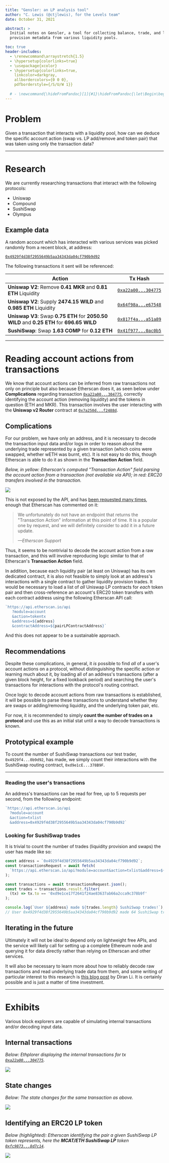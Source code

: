 ```yaml
---
title: "Gensler: an LP analysis tool"
author: "C. Lewis (@ctjlewis), for the Levels team"
date: October 31, 2021

abstract: >
  Initial notes on Gensler, a tool for collecting balance, trade, and liquidity
  provision metadata from various liquidity pools.

toc: true
header-includes:
  - \renewcommand\arraystretch{1.5}  
  - \hypersetup{colorlinks=true}
  - \usepackage{xcolor}
  - \hypersetup{colorlinks=true,
    linkcolor=darkgray,
    allbordercolors={0 0 0},
    pdfborderstyle={/S/U/W 1}}
    
  # - \newcommand{\hideFromPandoc}[1]{#1}\hideFromPandoc{\let\Begin\begin\let\End\end}
---
```


# Problem

Given a transaction that interacts with a liquidity pool, how can we deduce the
specific account action (swap vs. LP add/remove and token pair) that was taken
using only the transaction data?




--------------------------------------------------------------------------------


# Research

We are currently researching transactions that interact with the following
protocols:

- Uniswap
- Compound
- SushiSwap
- Olympus

## Example data

A random account which has interacted with various services was picked randomly
from a recent block, at address:

[```0x4929f4d38f2955649b5aa34343da04cf790b9d92```](https://etherscan.io/address/0x4929f4d38f2955649b5aa34343da04cf790b9d92)

The following transactions it sent will be referenced:

| Action | Tx Hash |
|--------|---------|
| **Uniswap V2**: Remove **0.41 MKR** and **0.81 ETH** Liquidity | [`0xa22a00...304775`](https://etherscan.io/tx/0xa22a005bad96842a239f36cc5e3b1fed883812f3d3e1628f175abc9f36304775) |
| **Uniswap V2**: Supply **2474.15 WILD** and **0.985 ETH** Liquidity | [`0x64f98a...e67548`](https://etherscan.io/tx/0x64f98a82cb5c8fae4f3a5299f7fa7440e20e67cc5f187b40b5c3476f85e67548) |
| **Uniswap V3**: Swap **0.75 ETH** for **2050.50 WILD** and **0.25 ETH** for **696.65 WILD** | [`0x817f4a...a51a89`](https://etherscan.io/tx/0x817f4a22893c88cdbd148b064b27bc40db82e8e532f4abfcb2e793936ca51a89) |
| **SushiSwap**: Swap **1.63 COMP** for **0.12 ETH** | [`0x41f977...0ac0b5`](https://etherscan.io/tx/0x41f977dadaaaca951c048274181d2afc9edf665a1b9fdb2c0d47a5c0c60ac0b5)




--------------------------------------------------------------------------------



# Reading account actions from transactions

We know that account actions can be inferred from raw transactions not only on
principle but also because Etherscan does it, as seen below under
**Complications** regarding transaction
[`0xa22a00...304775`](https://etherscan.io/tx/0xa22a005bad96842a239f36cc5e3b1fed883812f3d3e1628f175abc9f36304775),
correctly identifying the account action (removing liquidity) and the tokens in
question (ETH and MKR). This transaction involves the user interacting with the
**Uniswap v2 Router** contract at
[`0x7a250d...f2488d`](https://etherscan.io/address/0x7a250d5630b4cf539739df2c5dacb4c659f2488d).

## Complications

For our problem, we have only an address, and it is necessary to decode the
transaction input data and/or logs in order to reason about the underlying trade
represented by a given transaction (which coins were swapped, whether wETH was
burnt, etc).  It is not easy to do this, though Etherscan is able to do it as
shown in the **Transaction Action** field.

*Below, in yellow: Etherscan's computed "Transaction Action" field parsing the
account action from a transaction (not available via API); in red: ERC20
transfers involved in the transaction.*

![](assets/2.png)

This is not exposed by the API, and has [been requested many
times](https://ethereum.stackexchange.com/questions/97076/how-to-get-transaction-action-etherscan),
enough that Etherscan has commented on it:

> We unfortunately do not have an endpoint that returns the "Transaction Action"
> information at this point of time. It is a popular one by request, and we will
> definitely consider to add it in a future update.
> 
> *—Etherscan Support*

Thus, it seems to be nontrivial to decode the account action from a raw
transaction, and this will involve reproducing logic similar to that of
Etherscan's **Transaction Action** field.

In addition, because each liquidity pair (at least on Uniswap) has its own
dedicated contract, it is also not feasible to simply look at an address's
interactions with a single contract to gather liquidity provision trades.  It
would be necessary to load a list of *all* Uniswap LP contracts for *each* token
pair and then cross-reference an account's ERC20 token transfers with each
contract address using the following Etherscan API call:

```ts
`https://api.etherscan.io/api
   ?module=account
   &action=tokentx
   &address=${address}
   &contractAddress=${pairLPContractAddress}`
```

And this does not appear to be a sustainable approach.

## Recommendations

Despite these complications, in general, it *is* possible to find *all* of a
user's account actions on a protocol, without distinguishing the specific action
or learning much about it, by loading all of an address's transactions (after a
given block height, for a fixed lookback period) and searching the user's
transactions for interactions with the protocol's routing contract.

Once logic to decode account actions from raw transactions is established, it
will be possible to parse these transactions to understand whether they are
swaps or adding/removing liquidity, and the underlying token pair, etc.

For now, it is recommended to simply **count the number of trades on a
protocol** and use this as an initial stat until a way to decode transactions is
known.

## Prototypical example

To count the number of SushiSwap transactions our test trader,
`0x4929f4...0b9d92`, has made, we simply count their interactions with the
SushiSwap routing contract, `0xd9e1cE...378B9F`.




--------------------------------------------------------------------------------



### Reading the user's transactions

An address's transactions can be read for free, up to 5 requests per second,
from the following endpoint:

```ts
`https://api.etherscan.io/api
  ?module=account
  &action=txlist
  &address=0x4929f4d38f2955649b5aa34343da04cf790b9d92`
```

### Looking for SushiSwap trades

It is trivial to count the number of trades (liquidity provision and swaps) the
user has made like so:

```js
const address = `0x4929f4d38f2955649b5aa34343da04cf790b9d92`;
const transactionsRequest = await fetch(
  `https://api.etherscan.io/api?module=account&action=txlist&address=${address}`
);

const transactions = await transactionsRequest.json();
const trades = transactions.result.filter(
  (tx) => tx.to == '0xd9e1ce17f2641f24ae83637ab66a2cca9c378b9f'
);

console.log(`User ${address} made ${trades.length} SushiSwap trades!`);
// User 0x4929f4d38f2955649b5aa34343da04cf790b9d92 made 64 SushiSwap trades!
```

## Iterating in the future

Ultimately it will not be ideal to depend only on lightweight free APIs, and the
service will likely call for setting up a complete Ethereum node and querying
it for data directly rather than relying on Etherscan and other services.

It will also be necessary to learn more about how to reliably decode raw
transactions and read underlying trade data from them, and some writing of
particular interest to this research is [this blog
post](https://messari.io/article/retrieving-uniswap-trades-using-the-graph) by
Diran Li.  It is certainly possible and is just a matter of time investment.




--------------------------------------------------------------------------------



# Exhibits

Various block explorers are capable of simulating internal transactions and/or
decoding input data.

## Internal transactions 

*Below: Ethplorer displaying the internal transactions for tx
[`0xa22a00...304775`](https://etherscan.io/tx/0xa22a005bad96842a239f36cc5e3b1fed883812f3d3e1628f175abc9f36304775).*

![](assets/4.png)

## State changes

*Below: The state changes for the same transaction as above.*

![](assets/3.png)

## Identifying an ERC20 LP token

*Below (highlighted): Etherscan identifying the pair a given SushiSwap LP token
represents, here the **MCAT/ETH SushiSwap LP** token
[`0xfc9873...8d7c14`](https://etherscan.io/token/0xfc98737f842bfff2f4f8b48589943b52728d7c14).*

![](assets/1.png)